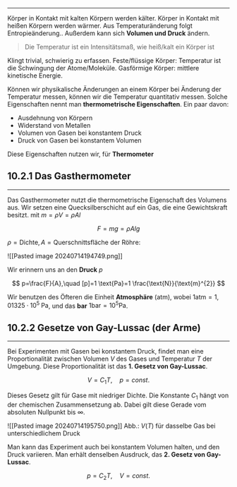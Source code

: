 ***

Körper in Kontakt mit kalten Körpern werden kälter.
Körper in Kontakt mit heißen Körpern werden wärmer.
Aus Temperaturänderung folgt Entropieänderung.. Außerdem kann sich **Volumen und Druck** ändern.

>Die Temperatur ist ein Intensitätsmaß, wie heiß/kalt ein Körper ist

Klingt trivial, schwierig zu erfassen. Feste/flüssige Körper: Temperatur ist die Schwingung der Atome/Moleküle. Gasförmige Körper: mittlere kinetische Energie.

Können wir physikalische Änderungen an einem Körper bei Änderung der Temperatur messen, können wir die Temperatur quantitativ messen. Solche Eigenschaften nennt man **thermometrische Eigenschaften**. Ein paar davon:

* Ausdehnung von Körpern
* Widerstand von Metallen
* Volumen von Gasen bei konstantem Druck
* Druck von Gasen bei konstantem Volumen

Diese Eigenschaften nutzen wir, für **Thermometer**

## 10.2.1 Das Gasthermometer
***

Das Gasthermometer nutzt die thermometrische Eigenschaft des Volumens aus. Wir setzen eine Quecksilberschicht auf ein Gas, die eine Gewichtskraft besitzt. mit $m=\rho V=\rho Al$

$$
F=mg=\rho Alg
$$

$\rho=\text{Dichte},A=\text{Querschnittsfläche}$ der Röhre:

![[Pasted image 20240714194749.png]]

Wir erinnern uns an den **Druck** $p$

$$
p=\frac{F}{A},\quad [p]=1 \text{Pa}=1 \frac{\text{N}}{\text{m}^{2}}
$$

Wir benutzen des Öfteren die Einheit **Atmosphäre** (atm), wobei $1\text{atm}=1,01325\cdot 10^{5}\; \text{Pa}$, und das **bar** $1 \text{bar}=10^{5} \text{Pa}$.

## 10.2.2 Gesetze von Gay-Lussac (der Arme)
***

Bei Experimenten mit Gasen bei konstantem Druck, findet man eine Proportionalität zwischen Volumen $V$ des Gases und Temperatur $T$ der Umgebung. Diese Proportionalität ist das **1. Gesetz von Gay-Lussac**.

$$
V=C_{1}T, \quad p=const.
$$

Dieses Gesetz gilt für Gase mit niedriger Dichte. Die Konstante $C_{1}$ hängt von der chemischen Zusammensetzung ab. Dabei gilt diese Gerade vom absoluten Nullpunkt bis $\infty$.

![[Pasted image 20240714195750.png]]
Abb.:  $V(T)$ für dasselbe Gas bei unterschiedlichem Druck

Man kann das Experiment auch bei konstantem Volumen halten, und den Druck variieren. Man erhält denselben Ausdruck, das **2. Gesetz von Gay-Lussac**.

$$
p=C_{2}T, \quad V=const.
$$